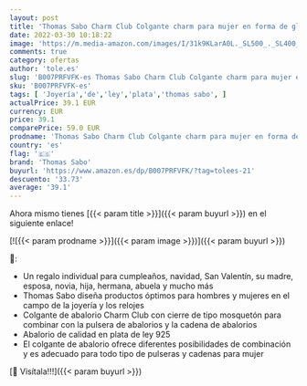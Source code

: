 ```yaml
---
layout: post
title: 'Thomas Sabo Charm Club Colgante charm para mujer en forma de globo terráqueo  plata de ley 925  0754-007-1'
date: 2022-03-30 10:18:22
image: 'https://m.media-amazon.com/images/I/31k9KLarA0L._SL500_._SL400_.jpg'
comments: true
category: ofertas
author: 'tole.es'
slug: 'B007PRFVFK-es Thomas Sabo Charm Club Colgante charm para mujer en forma...'
sku: 'B007PRFVFK-es'
tags: [ 'Joyería','de','ley','plata','thomas sabo', ]
actualPrice: 39.1 EUR
currency: EUR
price: 39.1
comparePrice: 59.0 EUR
prodname: 'Thomas Sabo Charm Club Colgante charm para mujer en forma de globo terráqueo  plata de ley 925  0754-007-1'
country: 'es'
flag: '🇪🇸'
brand: 'Thomas Sabo'
buyurl: 'https://www.amazon.es/dp/B007PRFVFK/?tag=tolees-21'
descuento: '33.73'
average: '39.1'
---
```


Ahora mismo tienes [{{< param title >}}]({{< param buyurl >}}) en el siguiente enlace!

[![{{< param prodname >}}]({{< param image >}})]({{< param buyurl >}})

🔎:

- Un regalo individual para cumpleaños, navidad, San Valentín, su madre, esposa, novia, hija, hermana, abuela y mucho más
- Thomas Sabo diseña productos óptimos para hombres y mujeres en el campo de la joyería y los relojes
- Colgante de abalorio Charm Club con cierre de tipo mosquetón para combinar con la pulsera de abalorios y la cadena de abalorios
- Abalorio de calidad en plata de ley 925
- El colgante de abalorio ofrece diferentes posibilidades de combinación y es adecuado para todo tipo de pulseras y cadenas para mujer

[🛒 Visítala!!!]({{< param buyurl >}})

